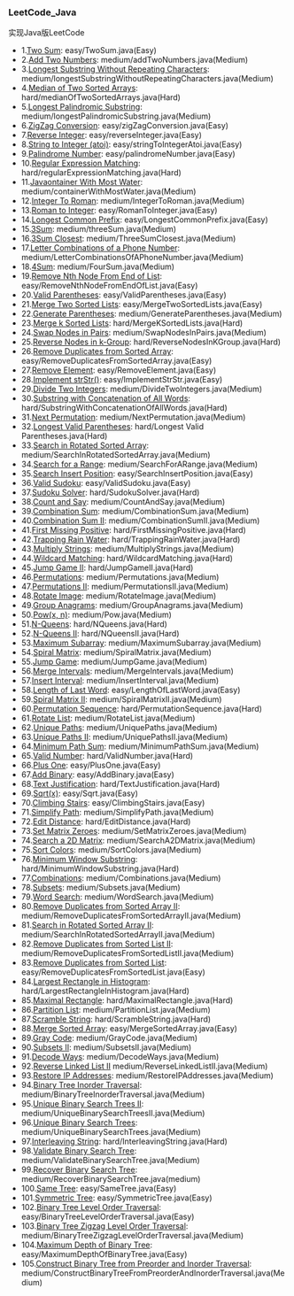 ### LeetCode_Java
实现Java版LeetCode

* 1.[Two Sum](https://leetcode.com/problems/two-sum/): easy/TwoSum.java(Easy)
* 2.[Add Two Numbers](https://leetcode.com/problems/add-two-numbers/): medium/addTwoNumbers.java(Medium)
* 3.[Longest Substring Without Repeating Characters](https://leetcode.com/problems/longest-substring-without-repeating-characters/): medium/longestSubstringWithoutRepeatingCharacters.java(Medium)
* 4.[Median of Two Sorted Arrays](https://leetcode.com/problems/median-of-two-sorted-arrays/): hard/medianOfTwoSortedArrays.java(Hard)
* 5.[Longest Palindromic Substring](https://leetcode.com/problems/longest-palindromic-substring/): medium/longestPalindromicSubstring.java(Medium)
* 6.[ZigZag Conversion](https://leetcode.com/problems/zigzag-conversion/): easy/zigZagConversion.java(Easy)
* 7.[Reverse Integer](https://leetcode.com/problems/reverse-integer/): easy/reverseInteger.java(Easy)
* 8.[String to Integer (atoi)](https://leetcode.com/problems/string-to-integer-atoi/): easy/stringToIntegerAtoi.java(Easy)
* 9.[Palindrome Number](https://leetcode.com/problems/palindrome-number/): easy/palindromeNumber.java(Easy)
* 10.[Regular Expression Matching](https://leetcode.com/problems/regular-expression-matching/): hard/regularExpressionMatching.java(Hard)
* 11.[Javaontainer With Most Water](https://leetcode.com/problems/container-with-most-water/): medium/containerWithMostWater.java(Medium)
* 12.[Integer To Roman](https://leetcode.com/problems/integer-to-roman/): medium/IntegerToRoman.java(Medium)
* 13.[Roman to Integer](https://leetcode.com/problems/roman-to-integer/): easy/RomanToInteger.java(Easy)
* 14.[Longest Common Prefix](https://leetcode.com/problems/longest-common-prefix/): easy/LongestCommonPrefix.java(Easy)
* 15.[3Sum](https://oj.leetcode.com/problems/3sum/): medium/threeSum.java(Medium)
* 16.[3Sum Closest](https://leetcode.com/problems/3sum-closest/): medium/ThreeSumClosest.java(Medium)
* 17.[Letter Combinations of a Phone Number](https://leetcode.com/problems/letter-combinations-of-a-phone-number/): medium/LetterCombinationsOfAPhoneNumber.java(Medium)
* 18.[4Sum](https://leetcode.com/problems/4sum/): medium/FourSum.java(Medium)
* 19.[Remove Nth Node From End of List](https://leetcode.com/problems/remove-nth-node-from-end-of-list/): easy/RemoveNthNodeFromEndOfList.java(Easy)
* 20.[Valid Parentheses](https://leetcode.com/problems/valid-parentheses/): easy/ValidParentheses.java(Easy)
* 21.[Merge Two Sorted Lists](https://leetcode.com/problems/merge-two-sorted-lists/): easy/MergeTwoSortedLists.java(Easy)
* 22.[Generate Parentheses](https://leetcode.com/problems/generate-parentheses/): medium/GenerateParentheses.java(Medium)
* 23.[Merge k Sorted Lists](https://leetcode.com/problems/merge-k-sorted-lists/): hard/MergeKSortedLists.java(Hard)
* 24.[Swap Nodes in Pairs](https://leetcode.com/problems/swap-nodes-in-pairs/): medium/SwapNodesInPairs.java(Medium)
* 25.[Reverse Nodes in k-Group](https://leetcode.com/problems/reverse-nodes-in-k-group/): hard/ReverseNodesInKGroup.java(Hard)
* 26.[Remove Duplicates from Sorted Array](https://leetcode.com/problems/remove-duplicates-from-sorted-array/): easy/RemoveDuplicatesFromSortedArray.java(Easy)
* 27.[Remove Element](https://leetcode.com/problems/remove-element/): easy/RemoveElement.java(Easy)
* 28.[Implement strStr()](https://leetcode.com/problems/implement-strstr/): easy/ImplementStrStr.java(Easy)
* 29.[Divide Two Integers](https://leetcode.com/problems/divide-two-integers/): medium/DivideTwoIntegers.java(Medium)
* 30.[Substring with Concatenation of All Words](https://leetcode.com/problems/substring-with-concatenation-of-all-words/): hard/SubstringWithConcatenationOfAllWords.java(Hard)
* 31.[Next Permutation](https://leetcode.com/problems/next-permutation/): medium/NextPermutation.java(Medium)
* 32.[Longest Valid Parentheses](https://leetcode.com/problems/longest-valid-parentheses/): hard/Longest Valid Parentheses.java(Hard)
* 33.[Search in Rotated Sorted Array](https://leetcode.com/problems/search-in-rotated-sorted-array/): medium/SearchInRotatedSortedArray.java(Medium)
* 34.[Search for a Range](https://leetcode.com/problems/search-for-a-range/): medium/SearchForARange.java(Medium)
* 35.[Search Insert Position](https://oj.leetcode.com/problems/search-insert-position/): easy/SearchInsertPosition.java(Easy)
* 36.[Valid Sudoku](https://leetcode.com/problems/valid-sudoku/): easy/ValidSudoku.java(Easy)
* 37.[Sudoku Solver](https://leetcode.com/problems/sudoku-solver/): hard/SudokuSolver.java(Hard)
* 38.[Count and Say](https://leetcode.com/problems/count-and-say/): medium/CountAndSay.java(Medium)
* 39.[Combination Sum](https://leetcode.com/problems/combination-sum/): medium/CombinationSum.java(Medium)
* 40.[Combination Sum II](https://leetcode.com/problems/combination-sum-ii/): medium/CombinationSumII.java(Medium)
* 41.[First Missing Positive](https://leetcode.com/problems/first-missing-positive/): hard/FirstMissingPositive.java(Hard)
* 42.[Trapping Rain Water](https://leetcode.com/problems/trapping-rain-water/): hard/TrappingRainWater.java(Hard)
* 43.[Multiply Strings](https://leetcode.com/problems/multiply-strings/): medium/MultiplyStrings.java(Medium)
* 44.[Wildcard Matching](https://leetcode.com/problems/wildcard-matching/): hard/WildcardMatching.java(Hard)
* 45.[Jump Game II](https://leetcode.com/problems/jump-game-ii/): hard/JumpGameII.java(Hard)
* 46.[Permutations](https://leetcode.com/problems/permutations/): medium/Permutations.java(Medium)
* 47.[Permutations II](https://leetcode.com/problems/permutations-ii/): medium/PermutationsII.java(Medium)
* 48.[Rotate Image](https://leetcode.com/problems/rotate-image/): medium/RotateImage.java(Medium)
* 49.[Group Anagrams](https://leetcode.com/problems/anagrams/): medium/GroupAnagrams.java(Medium)
* 50.[Pow(x, n)](https://leetcode.com/problems/powx-n/): medium/Pow.java(Medium)
* 51.[N-Queens](https://leetcode.com/problems/n-queens/): hard/NQueens.java(Hard)
* 52.[N-Queens II](https://leetcode.com/problems/n-queens-ii/): hard/NQueensII.java(Hard)
* 53.[Maximum Subarray](https://leetcode.com/problems/maximum-subarray/): medium/MaximumSubarray.java(Medium)
* 54.[Spiral Matrix](https://leetcode.com/problems/spiral-matrix/): medium/SpiralMatrix.java(Medium)
* 55.[Jump Game](https://leetcode.com/problems/jump-game/): medium/JumpGame.java(Medium)
* 56.[Merge Intervals](https://leetcode.com/problems/merge-intervals/): medium/MergeIntervals.java(Medium)
* 57.[Insert Interval](https://leetcode.com/problems/insert-interval/): medium/InsertInterval.java(Medium)
* 58.[Length of Last Word](https://leetcode.com/problems/length-of-last-word/): easy/LengthOfLastWord.java(Easy)
* 59.[Spiral Matrix II](https://leetcode.com/problems/spiral-matrix-ii/): medium/SpiralMatrixII.java(Medium)
* 60.[Permutation Sequence](https://leetcode.com/problems/permutation-sequence/): hard/PermutationSequence.java(Hard)
* 61.[Rotate List](https://leetcode.com/problems/rotate-list/): medium/RotateList.java(Medium)
* 62.[Unique Paths](https://leetcode.com/problems/unique-paths/): medium/UniquePaths.java(Medium)
* 63.[Unique Paths II](https://leetcode.com/problems/unique-paths-ii/): medium/UniquePathsII.java(Medium)
* 64.[Minimum Path Sum](https://leetcode.com/problems/minimum-path-sum/): medium/MinimumPathSum.java(Medium)
* 65.[Valid Number](https://leetcode.com/problems/valid-number/): hard/ValidNumber.java(Hard)
* 66.[Plus One](https://leetcode.com/problems/plus-one/): easy/PlusOne.java(Easy)
* 67.[Add Binary](https://leetcode.com/problems/add-binary/): easy/AddBinary.java(Easy)
* 68.[Text Justification](https://leetcode.com/problems/text-justification/): hard/TextJustification.java(Hard)
* 69.[Sqrt(x)](https://leetcode.com/problems/sqrtx/): easy/Sqrt.java(Easy)
* 70.[Climbing Stairs](https://leetcode.com/problems/climbing-stairs/): easy/ClimbingStairs.java(Easy)
* 71.[Simplify Path](https://leetcode.com/problems/simplify-path/): medium/SimplifyPath.java(Medium)
* 72.[Edit Distance](https://leetcode.com/problems/edit-distance/): hard/EditDistance.java(Hard)
* 73.[Set Matrix Zeroes](https://leetcode.com/problems/set-matrix-zeroes/): medium/SetMatrixZeroes.java(Medium)
* 74.[Search a 2D Matrix](https://leetcode.com/problems/search-a-2d-matrix/): medium/SearchA2DMatrix.java(Medium)
* 75.[Sort Colors](https://leetcode.com/problems/sort-colors/): medium/SortColors.java(Medium)
* 76.[Minimum Window Substring](https://leetcode.com/problems/minimum-window-substring/): hard/MinimumWindowSubstring.java(Hard)
* 77.[Combinations](https://leetcode.com/problems/combinations/): medium/Combinations.java(Medium)
* 78.[Subsets](https://leetcode.com/problems/subsets/): medium/Subsets.java(Medium)
* 79.[Word Search](https://leetcode.com/problems/word-search/): medium/WordSearch.java(Medium)
* 80.[Remove Duplicates from Sorted Array II](https://leetcode.com/problems/remove-duplicates-from-sorted-array-ii/): medium/RemoveDuplicatesFromSortedArrayII.java(Medium)
* 81.[Search in Rotated Sorted Array II](https://leetcode.com/problems/search-in-rotated-sorted-array-ii/): medium/SearchInRotatedSortedArrayII.java(Medium)
* 82.[Remove Duplicates from Sorted List II](https://leetcode.com/problems/remove-duplicates-from-sorted-list-ii/): medium/RemoveDuplicatesFromSortedListII.java(Medium)
* 83.[Remove Duplicates from Sorted List](https://leetcode.com/problems/remove-duplicates-from-sorted-list/): easy/RemoveDuplicatesFromSortedList.java(Easy)
* 84.[Largest Rectangle in Histogram](https://leetcode.com/problems/largest-rectangle-in-histogram/): hard/LargestRectangleInHistogram.java(Hard)
* 85.[Maximal Rectangle](https://leetcode.com/problems/maximal-rectangle/): hard/MaximalRectangle.java(Hard)
* 86.[Partition List](https://leetcode.com/problems/partition-list/): medium/PartitionList.java(Medium)
* 87.[Scramble String](https://leetcode.com/problems/scramble-string/): hard/ScrambleString.java(Hard)
* 88.[Merge Sorted Array](https://leetcode.com/problems/merge-sorted-array/): easy/MergeSortedArray.java(Easy)
* 89.[Gray Code](https://leetcode.com/problems/gray-code/): medium/GrayCode.java(Medium)
* 90.[Subsets II](https://leetcode.com/problems/subsets-ii/): medium/SubsetsII.java(Medium)
* 91.[Decode Ways](https://leetcode.com/problems/decode-ways/): medium/DecodeWays.java(Medium)
* 92.[Reverse Linked List II](https://leetcode.com/problems/reverse-linked-list-ii/) medium/ReverseLinkedListII.java(Medium)
* 93.[Restore IP Addresses](https://leetcode.com/problems/restore-ip-addresses/): medium/RestoreIPAddresses.java(Medium)
* 94.[Binary Tree Inorder Traversal](https://leetcode.com/problems/binary-tree-inorder-traversal/): medium/BinaryTreeInorderTraversal.java(Medium)
* 95.[Unique Binary Search Trees II](https://oj.leetcode.com/problems/unique-binary-search-trees-ii/): medium/UniqueBinarySearchTreesII.java(Medium)
* 96.[Unique Binary Search Trees](https://oj.leetcode.com/problems/unique-binary-search-trees/): medium/UniqueBinarySearchTrees.java(Medium)
* 97.[Interleaving String](https://leetcode.com/problems/interleaving-string/): hard/InterleavingString.java(Hard)
* 98.[Validate Binary Search Tree](https://leetcode.com/problems/validate-binary-search-tree/): medium/ValidateBinarySearchTree.java(Medium)
* 99.[Recover Binary Search Tree](https://oj.leetcode.com/problems/recover-binary-search-tree/): medium/RecoverBinarySearchTree.java(medium)
* 100.[Same Tree](https://leetcode.com/problems/same-tree/): easy/SameTree.java(Easy)
* 101.[Symmetric Tree](https://leetcode.com/problems/symmetric-tree/): easy/SymmetricTree.java(Easy)
* 102.[Binary Tree Level Order Traversal](https://leetcode.com/problems/binary-tree-level-order-traversal/): easy/BinaryTreeLevelOrderTraversal.java(Easy)
* 103.[Binary Tree Zigzag Level Order Traversal](https://leetcode.com/problems/binary-tree-zigzag-level-order-traversal/): medium/BinaryTreeZigzagLevelOrderTraversal.java(Medium)
* 104.[Maximum Depth of Binary Tree](https://oj.leetcode.com/problems/maximum-depth-of-binary-tree/): easy/MaximumDepthOfBinaryTree.java(Easy)
* 105.[Construct Binary Tree from Preorder and Inorder Traversal](https://oj.leetcode.com/problems/construct-binary-tree-from-preorder-and-inorder-traversal/): medium/ConstructBinaryTreeFromPreorderAndInorderTraversal.java(Medium)
